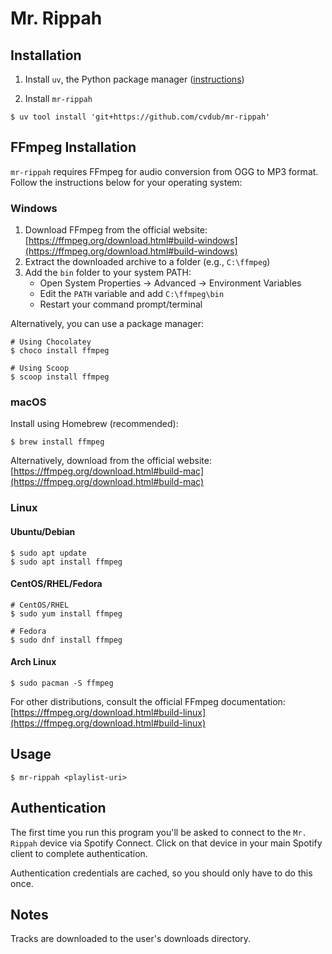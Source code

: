# Mr. Rippah

## Installation
1. Install `uv`, the Python package manager ([instructions](https://docs.astral.sh/uv/getting-started/installation/))

2. Install `mr-rippah`
```console
$ uv tool install 'git+https://github.com/cvdub/mr-rippah'
```

## FFmpeg Installation

`mr-rippah` requires FFmpeg for audio conversion from OGG to MP3 format. Follow the instructions below for your operating system:

### Windows
1. Download FFmpeg from the official website: [https://ffmpeg.org/download.html#build-windows](https://ffmpeg.org/download.html#build-windows)
2. Extract the downloaded archive to a folder (e.g., `C:\ffmpeg`)
3. Add the `bin` folder to your system PATH:
   - Open System Properties → Advanced → Environment Variables
   - Edit the `PATH` variable and add `C:\ffmpeg\bin`
   - Restart your command prompt/terminal

Alternatively, you can use a package manager:
```console
# Using Chocolatey
$ choco install ffmpeg

# Using Scoop
$ scoop install ffmpeg
```

### macOS
Install using Homebrew (recommended):
```console
$ brew install ffmpeg
```

Alternatively, download from the official website: [https://ffmpeg.org/download.html#build-mac](https://ffmpeg.org/download.html#build-mac)

### Linux

#### Ubuntu/Debian
```console
$ sudo apt update
$ sudo apt install ffmpeg
```

#### CentOS/RHEL/Fedora
```console
# CentOS/RHEL
$ sudo yum install ffmpeg

# Fedora
$ sudo dnf install ffmpeg
```

#### Arch Linux
```console
$ sudo pacman -S ffmpeg
```

For other distributions, consult the official FFmpeg documentation: [https://ffmpeg.org/download.html#build-linux](https://ffmpeg.org/download.html#build-linux)

## Usage
```console
$ mr-rippah <playlist-uri>
```

## Authentication
The first time you run this program you'll be asked to connect to the `Mr. Rippah` device via Spotify Connect. Click on that device in your main Spotify client to complete authentication.

Authentication credentials are cached, so you should only have to do this once.

## Notes
Tracks are downloaded to the user's downloads directory.
